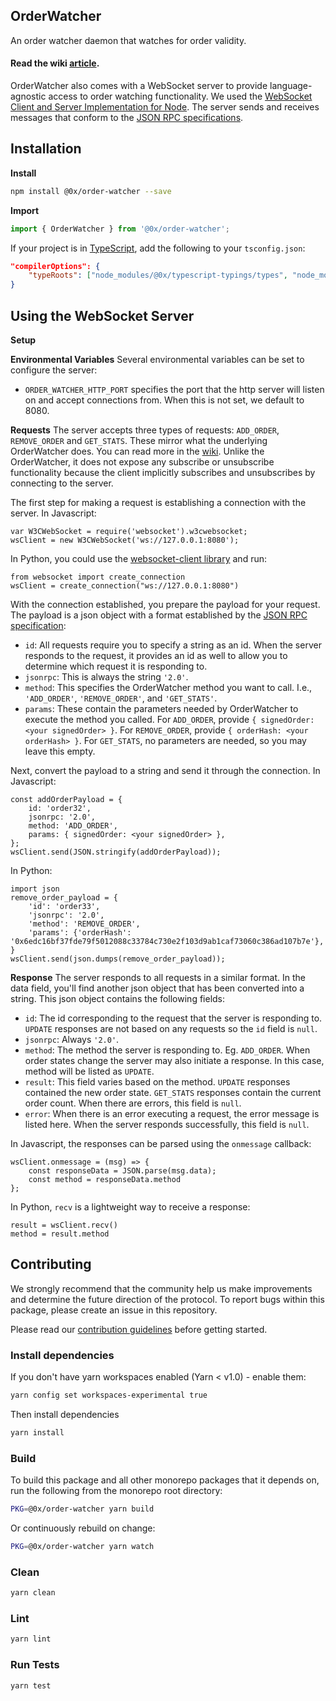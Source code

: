 ## OrderWatcher

An order watcher daemon that watches for order validity.

#### Read the wiki [article](https://0xproject.com/wiki#0x-OrderWatcher).

OrderWatcher also comes with a WebSocket server to provide language-agnostic access
to order watching functionality. We used the [WebSocket Client and Server Implementation for Node](https://www.npmjs.com/package/websocket). The server sends and receives messages that conform to the [JSON RPC specifications](https://www.jsonrpc.org/specification).

## Installation

**Install**

```bash
npm install @0x/order-watcher --save
```

**Import**

```javascript
import { OrderWatcher } from '@0x/order-watcher';
```

If your project is in [TypeScript](https://www.typescriptlang.org/), add the following to your `tsconfig.json`:

```json
"compilerOptions": {
    "typeRoots": ["node_modules/@0x/typescript-typings/types", "node_modules/@types"],
}
```

## Using the WebSocket Server

**Setup**

**Environmental Variables**
Several environmental variables can be set to configure the server:

*   `ORDER_WATCHER_HTTP_PORT` specifies the port that the http server will listen on
    and accept connections from. When this is not set, we default to 8080.

**Requests**
The server accepts three types of requests: `ADD_ORDER`, `REMOVE_ORDER` and `GET_STATS`. These mirror what the underlying OrderWatcher does. You can read more in the [wiki](https://0xproject.com/wiki#0x-OrderWatcher). Unlike the OrderWatcher, it does not expose any subscribe or unsubscribe functionality because the client implicitly subscribes and unsubscribes by connecting to the server.

The first step for making a request is establishing a connection with the server. In Javascript:

```
var W3CWebSocket = require('websocket').w3cwebsocket;
wsClient = new W3CWebSocket('ws://127.0.0.1:8080');
```

In Python, you could use the [websocket-client library](http://pypi.python.org/pypi/websocket-client/) and run:

```
from websocket import create_connection
wsClient = create_connection("ws://127.0.0.1:8080")
```

With the connection established, you prepare the payload for your request. The payload is a json object with a format established by the [JSON RPC specification](https://www.jsonrpc.org/specification):

*   `id`: All requests require you to specify a string as an id. When the server responds to the request, it provides an id as well to allow you to determine which request it is responding to.
*   `jsonrpc`: This is always the string `'2.0'`.
*   `method`: This specifies the OrderWatcher method you want to call. I.e., `'ADD_ORDER'`, `'REMOVE_ORDER'`, and `'GET_STATS'`.
*   `params`: These contain the parameters needed by OrderWatcher to execute the method you called. For `ADD_ORDER`, provide `{ signedOrder: <your signedOrder> }`. For `REMOVE_ORDER`, provide `{ orderHash: <your orderHash> }`. For `GET_STATS`, no parameters are needed, so you may leave this empty.

Next, convert the payload to a string and send it through the connection.
In Javascript:

```
const addOrderPayload = {
    id: 'order32',
    jsonrpc: '2.0',
    method: 'ADD_ORDER',
    params: { signedOrder: <your signedOrder> },
};
wsClient.send(JSON.stringify(addOrderPayload));
```

In Python:

```
import json
remove_order_payload = {
    'id': 'order33',
    'jsonrpc': '2.0',
    'method': 'REMOVE_ORDER',
    'params': {'orderHash': '0x6edc16bf37fde79f5012088c33784c730e2f103d9ab1caf73060c386ad107b7e'},
}
wsClient.send(json.dumps(remove_order_payload));
```

**Response**
The server responds to all requests in a similar format. In the data field, you'll find another json object that has been converted into a string. This json object contains the following fields:

*   `id`: The id corresponding to the request that the server is responding to. `UPDATE` responses are not based on any requests so the `id` field is `null`.
*   `jsonrpc`: Always `'2.0'`.
*   `method`: The method the server is responding to. Eg. `ADD_ORDER`. When order states change the server may also initiate a response. In this case, method will be listed as `UPDATE`.
*   `result`: This field varies based on the method. `UPDATE` responses contained the new order state. `GET_STATS` responses contain the current order count. When there are errors, this field is `null`.
*   `error`: When there is an error executing a request, the error message is listed here. When the server responds successfully, this field is `null`.

In Javascript, the responses can be parsed using the `onmessage` callback:

```
wsClient.onmessage = (msg) => {
    const responseData = JSON.parse(msg.data);
    const method = responseData.method
};
```

In Python, `recv` is a lightweight way to receive a response:

```
result = wsClient.recv()
method = result.method
```

## Contributing

We strongly recommend that the community help us make improvements and determine the future direction of the protocol. To report bugs within this package, please create an issue in this repository.

Please read our [contribution guidelines](../../CONTRIBUTING.md) before getting started.

### Install dependencies

If you don't have yarn workspaces enabled (Yarn < v1.0) - enable them:

```bash
yarn config set workspaces-experimental true
```

Then install dependencies

```bash
yarn install
```

### Build

To build this package and all other monorepo packages that it depends on, run the following from the monorepo root directory:

```bash
PKG=@0x/order-watcher yarn build
```

Or continuously rebuild on change:

```bash
PKG=@0x/order-watcher yarn watch
```

### Clean

```bash
yarn clean
```

### Lint

```bash
yarn lint
```

### Run Tests

```bash
yarn test
```
